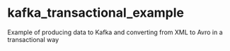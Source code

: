 # kafka_transactional_example
Example of producing data to Kafka and converting from XML to Avro in a transactional way
